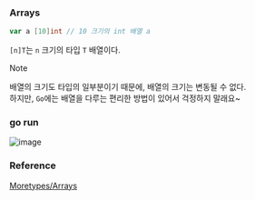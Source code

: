 ### Arrays
```go
var a [10]int // 10 크기의 int 배열 a
```
`[n]T`는 `n` 크기의 타입 `T` 배열이다.<br>
> [!NOTE]
> 배열의 크기도 타입의 일부분이기 때문에, 배열의 크기는 변동될 수 없다.<br>
> 하지만, `Go`에는 배열을 다루는 편리한 방법이 있어서 걱정하지 말래요~<br>

### go run
![image](https://github.com/user-attachments/assets/31d76a92-5957-4848-b691-b30f88cfa292)


### Reference
[Moretypes/Arrays](https://go.dev/tour/moretypes/6)<br>
